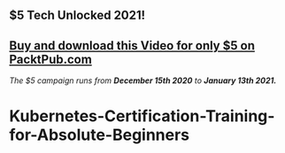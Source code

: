 ## $5 Tech Unlocked 2021!
[Buy and download this Video for only $5 on PacktPub.com](https://www.packtpub.com/product/kubernetes-certification-training-for-absolute-beginners-video/9781800562356)
-----
*The $5 campaign         runs from __December 15th 2020__ to __January 13th 2021.__*

# Kubernetes-Certification-Training-for-Absolute-Beginners
